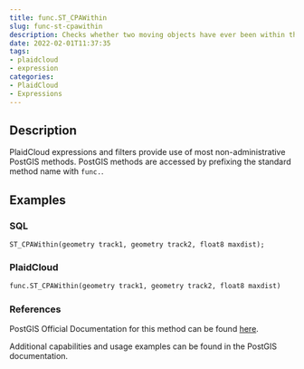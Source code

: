 ```yaml
---
title: func.ST_CPAWithin
slug: func-st-cpawithin
description: Checks whether two moving objects have ever been within the specified maximum distance
date: 2022-02-01T11:37:35
tags:
- plaidcloud
- expression
categories:
- PlaidCloud
- Expressions
---
```



## Description


PlaidCloud expressions and filters provide use of most non-administrative PostGIS methods. PostGIS methods are accessed by prefixing the standard method name with `func.`.



## Examples


### SQL



```
ST_CPAWithin(geometry track1, geometry track2, float8 maxdist);
```


### PlaidCloud



```python
func.ST_CPAWithin(geometry track1, geometry track2, float8 maxdist)
```


### References


PostGIS Official Documentation for this method can be found [here](https://postgis.net/docs/manual-3.1/ST_CPAWithin.html).



Additional capabilities and usage examples can be found in the PostGIS documentation.

